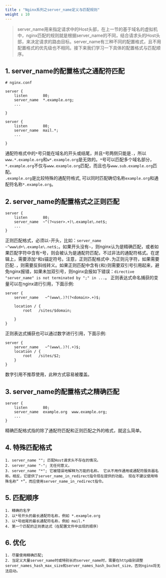 ```yaml
---
title : "Nginx系列之server_name定义与匹配规则"
weight : 10 
---
```


>server_name用来指定请求中的Host头部，在上一节的基于域名的虚拟机中，nginx匹配的规则就是根据server_name的不同，结合请求头的Host头部，来决定请求的路由目标。server_name有三种不同的配置格式，且不用配置格式的优先级也不相同。接下来我们学习一下具体的配置格式与匹配顺序。

## 1. server_name的配置格式之通配符匹配

```shell
# nginx.conf

server {
    listen       80;
    server_name  *.example.org;
    ...

}

server {
    listen       80;
    server_name  mail.*;
    ...

}
```
通配符格式中的`*`号只能在域名的开头或结尾，并且`*`号两侧只能是`.`，所以`www.*.example.org`和`w*.example.org`是无效的。`*`号可以匹配多个域名部分，`*.example.org`不仅与`www.example.org`匹配，而且也与`www.sub.example.org`匹配。  
`.example.org`是比较特殊的通配符格式, 可以同时匹配确切名称`example.org`和通配符名称`*.example.org`。

## 2. server_name的配置格式之正则匹配

```shell
server {
    listen       80;
    server_name  ~^(?<user>.+)\.example\.net$;
    ...
}

```
正则匹配格式，必须以`~`开头，比如：`server_name  ~^www\d+\.example\.net$;`。如果开头没有`~`，则nginx认为是精确匹配，或者如果匹配字符中含有`*`号，则会被认为是通配符匹配，不过非法的通配符格式。在逻辑上，需要添加`^`和`$`锚定符号。注意，正则匹配格式中`.`为正则元字符，如果需要匹配`.`，则需要反斜线转义。如果正则匹配中含有`{`和`}`则需要双引号引用起来，避免nginx报错，如果未加双引号，则nginx会报如下错误：`directive "server_name" is not terminated by ";" in ...`。
正则表达式命名捕获的变量可以在nginx进行引用，下面示例:
```shell
server {
    server_name   ~^(www\.)?(?<domain>.+)$;

    location / {
        root   /sites/$domain;
    
    }
}
```
正则表达式捕获也可以通过数字进行引用，下面示例:
```shell
server {
    server_name   ~^(www\.)?(.+)$;
    location / {
        root   /sites/$2;
    }
}
```
数字引用不推荐使用，此种方式容易被覆盖。



## 3. server_name的配置格式之精确匹配
```shell
server {
    listen       80;
    server_name  example.org  www.example.org;
    ...
}
```
精确匹配格式指的除了通配符匹配和正则匹配之外的格式，就这么简单。  

## 4. 特殊匹配格式

```shell
1. server_name ""; 匹配Host请求头不存在的情况。
2. server_name "-"; 无任何意义。
3. server_name "*"; 它被错误地解释为万能的名称。 它从不用作通用或通配符服务器名称。相反，它提供了server_name_in_redirect指令现在提供的功能。 现在不建议使用特殊名称“ *”，而应使用server_name_in_redirect指令。 
```
## 5. 匹配顺序 

```shell
1. 精确的名字
2. 以*号开头的最长通配符名称，例如 *.example.org
3. 以*号结尾的最长通配符名称，例如 mail.*
4. 第一个匹配的正则表达式（在配置文件中出现的顺序）
```

## 6. 优化 
```shell
1. 尽量使用精确匹配;
2. 当定义大量server_name时或特别长的server_name时，需要在http级别调整server_names_hash_max_size和server_names_hash_bucket_size，否则nginx将无法启动。
```

